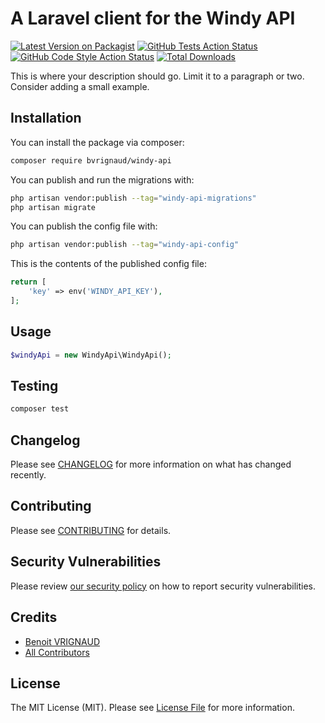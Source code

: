 # A Laravel client for the Windy API

[![Latest Version on Packagist](https://img.shields.io/packagist/v/bvrignaud/windy-api.svg?style=flat-square)](https://packagist.org/packages/bvrignaud/windy-api)
[![GitHub Tests Action Status](https://img.shields.io/github/actions/workflow/status/bvrignaud/windy-api/run-tests.yml?branch=main&label=tests&style=flat-square)](https://github.com/bvrignaud/windy-api/actions?query=workflow%3Arun-tests+branch%3Amain)
[![GitHub Code Style Action Status](https://img.shields.io/github/actions/workflow/status/bvrignaud/windy-api/fix-php-code-style-issues.yml?branch=main&label=code%20style&style=flat-square)](https://github.com/bvrignaud/windy-api/actions?query=workflow%3A"Fix+PHP+code+style+issues"+branch%3Amain)
[![Total Downloads](https://img.shields.io/packagist/dt/bvrignaud/windy-api.svg?style=flat-square)](https://packagist.org/packages/bvrignaud/windy-api)

This is where your description should go. Limit it to a paragraph or two. Consider adding a small example.

## Installation

You can install the package via composer:

```bash
composer require bvrignaud/windy-api
```

You can publish and run the migrations with:

```bash
php artisan vendor:publish --tag="windy-api-migrations"
php artisan migrate
```

You can publish the config file with:

```bash
php artisan vendor:publish --tag="windy-api-config"
```

This is the contents of the published config file:

```php
return [
    'key' => env('WINDY_API_KEY'),
];
```

## Usage

```php
$windyApi = new WindyApi\WindyApi();
```

## Testing

```bash
composer test
```

## Changelog

Please see [CHANGELOG](CHANGELOG.md) for more information on what has changed recently.

## Contributing

Please see [CONTRIBUTING](CONTRIBUTING.md) for details.

## Security Vulnerabilities

Please review [our security policy](../../security/policy) on how to report security vulnerabilities.

## Credits

- [Benoit VRIGNAUD](https://github.com/bvrignaud)
- [All Contributors](../../contributors)

## License

The MIT License (MIT). Please see [License File](LICENSE.md) for more information.
